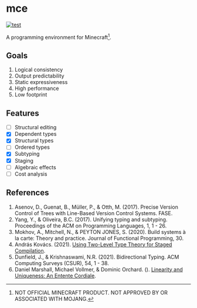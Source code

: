 # mce

[![test](https://github.com/mcenv/mce/actions/workflows/test.yml/badge.svg)](https://github.com/mcenv/mce/actions/workflows/test.yml)

A programming environment for Minecraft[^1].

## Goals

1. Logical consistency
2. Output predictability
3. Static expressiveness
4. High performance
5. Low footprint

## Features

- [ ] Structural editing
- [x] Dependent types
- [x] Structural types
- [ ] Ordered types
- [x] Subtyping
- [x] Staging
- [ ] Algebraic effects
- [ ] Cost analysis

## References

1. Asenov, D., Guenat, B., Müller, P., & Otth, M. (2017). Precise Version Control of Trees with Line-Based Version Control Systems. FASE.
2. Yang, Y., & Oliveira, B.C. (2017). Unifying typing and subtyping. Proceedings of the ACM on Programming Languages, 1, 1 - 26.
3. Mokhov, A., Mitchell, N., & PEYTON JONES, S. (2020). Build systems à la carte: Theory and practice. Journal of Functional Programming, 30.
4. András Kovács. (2021). [Using Two-Level Type Theory for Staged Compilation](https://github.com/AndrasKovacs/staged/blob/main/types2021/abstract.pdf).
5. Dunfield, J., & Krishnaswami, N.R. (2021). Bidirectional Typing. ACM Computing Surveys (CSUR), 54, 1 - 38.
6. Daniel Marshall, Michael Vollmer, & Dominic Orchard. (). [Linearity and Uniqueness: An Entente Cordiale](https://starsandspira.ls/docs/esop22-draft.pdf).

[^1]: NOT OFFICIAL MINECRAFT PRODUCT. NOT APPROVED BY OR ASSOCIATED WITH MOJANG.
